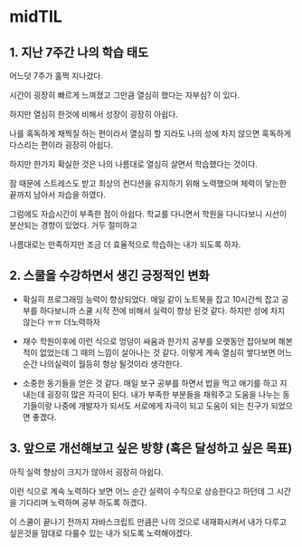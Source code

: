 # midTIL

## 1. 지난 7주간 나의 학습 태도

  어느덧 7주가 훌쩍 지나갔다. 

  시간이 굉장히 빠르게 느껴졌고 그만큼 열심히 했다는 자부심? 이 있다.

   하지만 열심히 한것에 비해서 성장이 굉장히 아쉽다.

  나를 혹독하게 채찍질 하는 편이라서 열심히 할 지라도 나의 성에 차지 않으면 혹독하게 다스리는 편이라 굉장히 아쉽다.

  하지만 한가지 확실한 것은 나의 나름대로 열심히 살면서 학습했다는 것이다.

  잠 때문에 스트레스도 받고 최상의 컨디션을 유지하기 위해 노력했으며 체력이 닿는한 끝까지 남아서 자습을 하였다.

  그럼에도 자습시간이 부족한 점이 아쉽다. 학교를 다니면서 학원을 다니다보니 시선이 분산되는 경향이 있었다. 거두 절미하고

  나름대로는 만족하지만 조금 더 효율적으로 학습하는 내가 되도록 하자.

## 2. 스쿨을 수강하면서 생긴 긍정적인 변화

  * 확실히 프로그래밍 능력이 향상되었다. 매일 같이 노트북을 잡고 10시간씩 잡고 공부를 하다보니까 스쿨 시작 전에 비해서 실력이 향상 된것 같다. 하지만 성에 차지 않는다 ㅠㅠ 더노력하자

  * 재수 학원이후에 이런 식으로 엉덩이 싸움과 한가지 공부를 오랫동안 잡아보며 해본적이 없었는데 그 때의 느낌이 살아나는 것 같다. 이렇게 계속 열심히 쌓다보면 어느순간 나의실력이 월등히 향상 될것이라 생각한다.

  * 소중한 동기들을 얻은 것 같다. 매일 보구 공부를 하면서 밥을 먹고 애기를 하고 지내는데 굉장히 많은 자극이 된다. 내가 부족한 부분들을 채워주고 도움을 나누는 동기들이랑 나중에 개발자가 되서도 서로에게 자극이 되고 도움이 되는 친구가 되었으면 좋겠다.

## 3. 앞으로 개선해보고 싶은 방향 (혹은 달성하고 싶은 목표)

아직 실력 향상이 크지가 않아서 굉장히 아쉽다. 

이런 식으로 계속 노력하다 보면 어느 순간 실력이 수직으로 상승한다고 하던데 그 시간을 기다리며 노력하며 공부 하도록 하겠다.

이 스쿨이 끝나기 전까지 자바스크립트 만큼은 나의 것으로 내재화시켜서 내가 다루고 싶은것을 맘대로 다룰수 있는 내가 되도록 노력해야겠다.